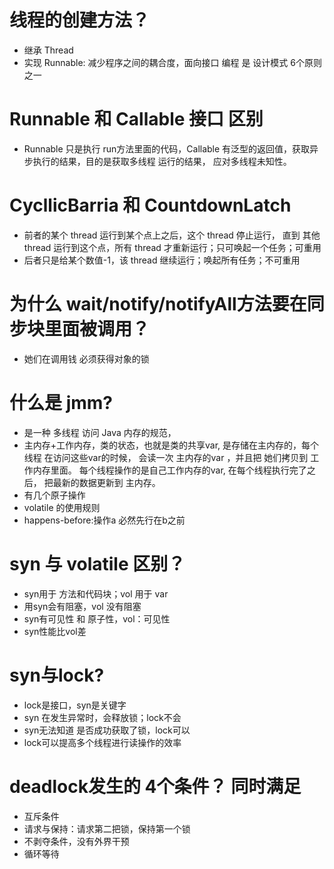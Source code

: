 # 线程的创建方法？
- 继承 Thread
- 实现 Runnable: 减少程序之间的耦合度，面向接口 编程 是 设计模式 6个原则之一

# Runnable 和 Callable 接口 区别
- Runnable 只是执行 run方法里面的代码，Callable 有泛型的返回值，获取异步执行的结果，目的是获取多线程 运行的结果，
应对多线程未知性。

# CycllicBarria 和 CountdownLatch
- 前者的某个 thread 运行到某个点上之后，这个 thread 停止运行， 直到 其他 thread 运行到这个点，所有 thread 才重新运行；只可唤起一个任务；可重用
- 后者只是给某个数值-1，该 thread 继续运行；唤起所有任务；不可重用

# 为什么 wait/notify/notifyAll方法要在同步块里面被调用？
- 她们在调用钱 必须获得对象的锁

# 什么是 jmm?
- 是一种 多线程 访问 Java 内存的规范，
- 主内存+工作内存，类的状态，也就是类的共享var, 是存储在主内存的，每个线程 在访问这些var的时候， 会读一次 主内存的var ，并且把
她们拷贝到 工作内存里面。 每个线程操作的是自己工作内存的var, 在每个线程执行完了之后， 把最新的数据更新到 主内存。
- 有几个原子操作
- volatile 的使用规则
- happens-before:操作a 必然先行在b之前

# syn 与 volatile 区别？
- syn用于 方法和代码块；vol 用于 var
- 用syn会有阻塞，vol 没有阻塞
- syn有可见性 和 原子性，vol：可见性
- syn性能比vol差

# syn与lock?
- lock是接口，syn是关键字
- syn 在发生异常时，会释放锁；lock不会
- syn无法知道 是否成功获取了锁，lock可以
- lock可以提高多个线程进行读操作的效率


# deadlock发生的 4个条件？ 同时满足
- 互斥条件
- 请求与保持：请求第二把锁，保持第一个锁
- 不剥夺条件，没有外界干预
- 循环等待

